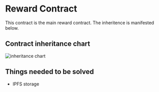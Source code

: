 # Reward Contract
This contract is the main reward contract. The inheritence is manifested below.

## Contract inheritance chart    
![inheritance chart](https://i.imgur.com/80liska.png)

## Things needed to be solved
- IPFS storage
